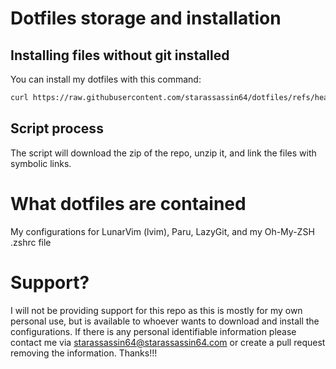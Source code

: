 # Dotfiles storage and installation
## Installing files without git installed ##
You can install my dotfiles with this command:

```bash
curl https://raw.githubusercontent.com/starassassin64/dotfiles/refs/heads/main/script.sh | bash
```

## Script process
The script will download the zip of the repo, unzip it, and link the files with symbolic links.

# What dotfiles are contained
My configurations for LunarVim (lvim), Paru, LazyGit, and my Oh-My-ZSH .zshrc file

# Support?
I will not be providing support for this repo as this is mostly for my own personal use, but is available
to whoever wants to download and install the configurations. If there is any personal identifiable information
please contact me via [starassassin64@starassassin64.com](mailto:starassassin64@starassassin64.com) or create a pull request removing the information. Thanks!!!
